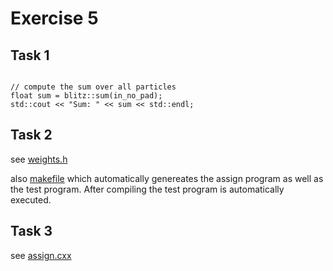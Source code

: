 # Exercise 5

## Task 1

```{c++}

// compute the sum over all particles
float sum = blitz::sum(in_no_pad);
std::cout << "Sum: " << sum << std::endl;

```

## Task 2

see [weights.h](mass_assignment/weights.h)

also [makefile](mass_assignment/Makefile) which automatically genereates the assign program as well as the test program. After compiling the test program is automatically executed. 

## Task 3

see [assign.cxx](mass_assignment/assign.cxx)

